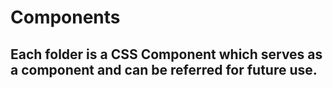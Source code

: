 # Components 

## Each folder is a CSS Component which serves as a component and can be referred for future use.
